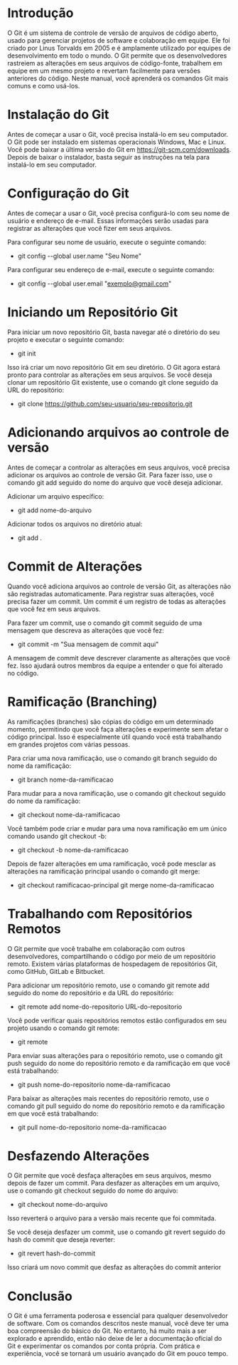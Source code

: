 # Introdução
O Git é um sistema de controle de versão de arquivos de código aberto, usado para gerenciar projetos de software e colaboração em equipe. Ele foi criado por Linus Torvalds em 2005 e é amplamente utilizado por equipes de desenvolvimento em todo o mundo. O Git permite que os desenvolvedores rastreiem as alterações em seus arquivos de código-fonte, trabalhem em equipe em um mesmo projeto e revertam facilmente para versões anteriores do código. Neste manual, você aprenderá os comandos Git mais comuns e como usá-los.
# Instalação do Git
Antes de começar a usar o Git, você precisa instalá-lo em seu computador. O Git pode ser instalado em sistemas operacionais Windows, Mac e Linux. Você pode baixar a última versão do Git em https://git-scm.com/downloads. Depois de baixar o instalador, basta seguir as instruções na tela para instalá-lo em seu computador.
# Configuração do Git
Antes de começar a usar o Git, você precisa configurá-lo com seu nome de usuário e endereço de e-mail. Essas informações serão usadas para registrar as alterações que você fizer em seus arquivos.

Para configurar seu nome de usuário, execute o seguinte comando:
- git config --global user.name "Seu Nome"

Para configurar seu endereço de e-mail, execute o seguinte comando:
- git config --global user.email "exemplo@gmail.com"
# Iniciando um Repositório Git
Para iniciar um novo repositório Git, basta navegar até o diretório do seu projeto e executar o seguinte comando:
- git init

Isso irá criar um novo repositório Git em seu diretório. O Git agora estará pronto para controlar as alterações em seus arquivos.
Se você deseja clonar um repositório Git existente, use o comando git clone seguido da URL do repositório:
- git clone https://github.com/seu-usuario/seu-repositorio.git
# Adicionando arquivos ao controle de versão
Antes de começar a controlar as alterações em seus arquivos, você precisa adicionar os arquivos ao controle de versão Git. Para fazer isso, use o comando git add seguido do nome do arquivo que você deseja adicionar.

Adicionar um arquivo específico:
- git add nome-do-arquivo

Adicionar todos os arquivos no diretório atual:
- git add .
# Commit de Alterações
Quando você adiciona arquivos ao controle de versão Git, as alterações não são registradas automaticamente. Para registrar suas alterações, você precisa fazer um commit. Um commit é um registro de todas as alterações que você fez em seus arquivos.

Para fazer um commit, use o comando git commit seguido de uma mensagem que descreva as alterações que você fez:
- git commit -m "Sua mensagem de commit aqui"

A mensagem de commit deve descrever claramente as alterações que você fez. Isso ajudará outros membros da equipe a entender o que foi alterado no código.
# Ramificação (Branching)
As ramificações (branches) são cópias do código em um determinado momento, permitindo que você faça alterações e experimente sem afetar o código principal. Isso é especialmente útil quando você está trabalhando em grandes projetos com várias pessoas.

Para criar uma nova ramificação, use o comando git branch seguido do nome da ramificação:
- git branch nome-da-ramificacao

Para mudar para a nova ramificação, use o comando git checkout seguido do nome da ramificação:
- git checkout nome-da-ramificacao

Você também pode criar e mudar para uma nova ramificação em um único comando usando git checkout -b:
- git checkout -b nome-da-ramificacao

Depois de fazer alterações em uma ramificação, você pode mesclar as alterações na ramificação principal usando o comando git merge:
- git checkout ramificacao-principal
git merge nome-da-ramificacao
# Trabalhando com Repositórios Remotos
O Git permite que você trabalhe em colaboração com outros desenvolvedores, compartilhando o código por meio de um repositório remoto. Existem várias plataformas de hospedagem de repositórios Git, como GitHub, GitLab e Bitbucket.

Para adicionar um repositório remoto, use o comando git remote add seguido do nome do repositório e da URL do repositório:
- git remote add nome-do-repositorio URL-do-repositorio

Você pode verificar quais repositórios remotos estão configurados em seu projeto usando o comando git remote:
- git remote

Para enviar suas alterações para o repositório remoto, use o comando git push seguido do nome do repositório remoto e da ramificação em que você está trabalhando:
- git push nome-do-repositorio nome-da-ramificacao

Para baixar as alterações mais recentes do repositório remoto, use o comando git pull seguido do nome do repositório remoto e da ramificação em que você está trabalhando:
- git pull nome-do-repositorio nome-da-ramificacao
# Desfazendo Alterações
O Git permite que você desfaça alterações em seus arquivos, mesmo depois de fazer um commit. Para desfazer as alterações em um arquivo, use o comando git checkout seguido do nome do arquivo:
- git checkout nome-do-arquivo

Isso reverterá o arquivo para a versão mais recente que foi commitada.

Se você deseja desfazer um commit, use o comando git revert seguido do hash do commit que deseja reverter:
- git revert hash-do-commit

Isso criará um novo commit que desfaz as alterações do commit anterior
# Conclusão
O Git é uma ferramenta poderosa e essencial para qualquer desenvolvedor de software. Com os comandos descritos neste manual, você deve ter uma boa compreensão do básico do Git. No entanto, há muito mais a ser explorado e aprendido, então não deixe de ler a documentação oficial do Git e experimentar os comandos por conta própria. Com prática e experiência, você se tornará um usuário avançado do Git em pouco tempo.
